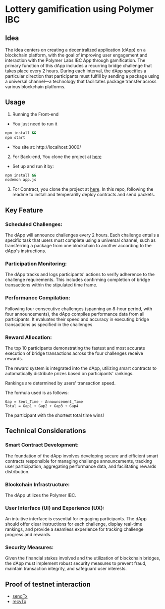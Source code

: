 # Lottery gamification using Polymer IBC

## Idea

The idea centers on creating a decentralized application (dApp) on a blockchain platform, with the goal of improving user engagement and interaction with the Polymer Labs IBC App through gamification. The primary function of this dApp includes a recurring bridge challenge that takes place every 2 hours. During each interval, the dApp specifies a particular direction that participants must fulfill by sending a package using a universal channel—a technology that facilitates package transfer across various blockchain platforms.

## Usage

1. Running the Front-end

- You just need to run it 
```bash
npm install && 
npm start
```
- You site at: http://localhost:3000/ 

2. For Back-end, You clone the project at [here](https://github.com/bridge-lottery/lottery-service)

- Set up and run it by: 
```bash
npm install && 
nodemon app.js
```

3. For Contract, you clone the project at [here](https://github.com/bridge-lottery/ibc-app-solidity-template). In this repo, following the readme to install and temperarilly deploy contracts and send packets.

## Key Feature

### Scheduled Challenges:

The dApp will announce challenges every 2 hours. Each challenge entails a specific task that users must complete using a universal channel, such as transferring a package from one blockchain to another according to the dApp's instructions.

### Participation Monitoring:

The dApp tracks and logs participants' actions to verify adherence to the challenge requirements. This includes confirming completion of bridge transactions within the stipulated time frame.

### Performance Compilation:

Following four consecutive challenges (spanning an 8-hour period, with four announcements), the dApp compiles performance data from all participants. It evaluates their speed and accuracy in executing bridge transactions as specified in the challenges.

### Reward Allocation:

The top 10 participants demonstrating the fastest and most accurate execution of bridge transactions across the four challenges receive rewards.

The reward system is integrated into the dApp, utilizing smart contracts to automatically distribute prizes based on participants' rankings.

Rankings are determined by users' transaction speed.

The formula used is as follows:

```
Gap = Sent_Time - Announcement_Time
Total = Gap1 + Gap2 + Gap3 + Gap4
```

The participant with the shortest total time wins!

## Technical Considerations

### Smart Contract Development:

The foundation of the dApp involves developing secure and efficient smart contracts responsible for managing challenge announcements, tracking user participation, aggregating performance data, and facilitating rewards distribution.

### Blockchain Infrastructure:

The dApp utilizes the Polymer IBC.

### User Interface (UI) and Experience (UX):

An intuitive interface is essential for engaging participants. The dApp should offer clear instructions for each challenge, display real-time rankings, and provide a seamless experience for tracking challenge progress and rewards.

### Security Measures:

Given the financial stakes involved and the utilization of blockchain bridges, the dApp must implement robust security measures to prevent fraud, maintain transaction integrity, and safeguard user interests.


## Proof of testnet interaction
- [sendTx](https://optimism-sepolia.blockscout.com/tx/0xd679fc3331f3dfb089efde1ad5d04305839e3523f0c441075b8c082b2b6df1d7)
- [recvTx](https://optimism-sepolia.blockscout.com/tx/0xe29b6003c734ec5e14a5712ef5d79bcb0d149b8cb23accb7691995f0550c36e3)